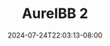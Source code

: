 --- 
title: "AurelBB 2"
description: "nonton bokeh AurelBB 2   full new"
date: 2024-07-24T22:03:13-08:00
file_code: "0cb1p76b1ms9"
draft: false
cover: "45agsyskuof9g847.jpg"
tags: ["AurelBB", "bokep-indo", "bokep-viral", "bokep-ig"]
length: 217
fld_id: "1482980"
foldername: "Aurelbb update"
categories: ["Aurelbb update"]
views: 0
---